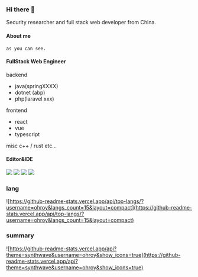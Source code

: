 ### Hi there 👋

Security researcher and full stack web developer from China.

#### About me
```
as you can see.
```
#### FullStack Web Engineer
backend
* java(springXXXX)
* dotnet (abp)
* php(laravel xxx)

frontend
* react
* vue
* typescript

misc
c++ / rust etc...



#### Editor&IDE
[![](https://img.shields.io/badge/Editor-vim-019733?style=flat-square&logo=Vim)](https://www.vim.org/)
[![](https://img.shields.io/badge/Editor-NeoVim-51a143?style=flat-square&logo=Neovim)](https://www.neovim.io/)
[![](https://img.shields.io/badge/IDE-JetBrains-714587?style=flat-square&logo=JetBrains)](https://www.jetbrains.com/?from=puck)
[![](https://img.shields.io/badge/IDE-Visual%20Studio%20Code-blue?style=flat-square&logo=Visual-Studio-Code)](https://code.visualstudio.com/)

### lang
![https://github-readme-stats.vercel.app/api/top-langs/?username=ohroy&langs_count=15&layout=compact](https://github-readme-stats.vercel.app/api/top-langs/?username=ohroy&langs_count=15&layout=compact)

### summary
![https://github-readme-stats.vercel.app/api?theme=synthwave&username=ohroy&show_icons=true](https://github-readme-stats.vercel.app/api?theme=synthwave&username=ohroy&show_icons=true)
